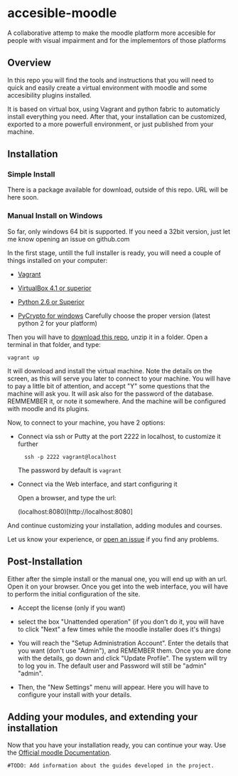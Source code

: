 accesible-moodle
================

A collaborative attemp to make the moodle platform more accesible for people with visual impairment and for the implementors of those platforms

## Overview

In this repo you will find the tools and instructions that you will need to quick and easily create a virtual environment with moodle and some accesibility plugins installed.


It is based on virtual box, using Vagrant and python fabric to automaticly install everything you need. After that, your installation can be customized, exported to a more powerfull environment, or just published from your machine.

## Installation

### Simple Install

There is a package available for download, outside of this repo. URL will be here soon.

### Manual Install on Windows 

So far, only windows 64 bit is supported. If you need a 32bit version, just let me know opening an issue on github.com

In the first stage, untill the full installer is ready, you will need a couple of things installed on your computer:

- [Vagrant ](http://www.vagrantup.com/)

- [VirtualBox 4.1 or superior](https://www.virtualbox.org/wiki/Downloads)

- [Python 2.6 or Superior](https://www.python.org/download/)

- [PyCrypto for windows](http://www.voidspace.org.uk/python/modules.shtml) Carefully choose the proper version (latest python 2 for your platform)

Then you will have to [download this repo](https://github.com/juanantoniofm/accesible-moodle/archive/master.zip), unzip it in a folder.
Open a terminal in that folder, and type:

    vagrant up

It will download and install the virtual machine. Note the details on the screen, as this will serve you later to connect to your machine.
You will have to pay a little bit of attention, and accept "Y" some questions that the machine will ask you. 
It will ask also for the password of the database. REMMEMBER it, or note it somewhere.
And the machine will be configured with moodle and its plugins.

Now, to connect to your machine, you have 2 options:

- Connect via ssh or Putty at the port 2222 in localhost, to customize it further

        ssh -p 2222 vagrant@localhost

    The password by default is `vagrant`

- Connect via the Web interface, and start configuring it

    Open a browser, and type the url:

    (localhost:8080)[http://localhost:8080]

And continue customizing your installation, adding modules and courses. 

Let us know your experience, or [open an issue](https://github.com/juanantoniofm/accesible-moodle/issues) if you find any problems.

## Post-Installation

Either after the simple install or the manual one, you will end up with an url. Open it on your browser.
Once you get into the web interface, you will have to perform the initial configuration of the site.

- Accept the license (only if you want)

- select the box "Unattended operation" (if you don't do it, you will have to click "Next" a few times while the moodle installer does it's things)

- You will reach the "Setup Administration Account". Enter the details that you want (don't use "Admin"), and REMEMBER them. Once you are done with the details, go down and click "Update Profile". The system will try to log you in. The default user and  Password will still be "admin" "admin".

- Then, the "New Settings" menu will appear. Here you will have to configure your install with your details.

## Adding your modules, and extending your installation

Now that you have your installation ready, you can continue your way. Use the [Official moodle Documentation](http://docs.moodle.org/27/en/Main_page).

    #TODO: Add information about the guides developed in the project.


